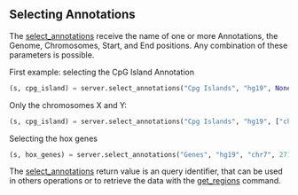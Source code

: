 ## Selecting Annotations

The [select_annotations](http://deepblue.mpi-inf.mpg.de/api.html#api-select_annotations) receive the name of one or more Annotations, the Genome, Chromosomes, Start, and End positions. Any combination of these parameters is possible.

First example: selecting the CpG Island Annotation
```python
(s, cpg_island) = server.select_annotations("Cpg Islands", "hg19", None, None, None, user_key)
```

Only the chromosomes X and Y:
```python
(s, cpg_island) = server.select_annotations("Cpg Islands", "hg19", ["chrX", "chrY"], None, None, user_key)
```


Selecting the hox genes
```python
(s, hox_genes) = server.select_annotations("Genes", "hg19", "chr7", 27130000, 27250000, user_key)
```

The [select_annotations](http://deepblue.mpi-inf.mpg.de/api.html#api-select_annotations) return value is an query identifier, that can be used in others operations or to retrieve the data with the [get_regions](http://deepblue.mpi-inf.mpg.de/api.html#api-get_regions) command.
